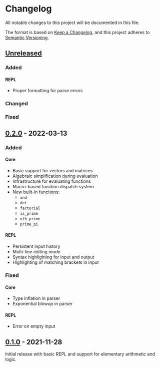 # Changelog

All notable changes to this project will be documented in this file.

The format is based on [Keep a Changelog](https://keepachangelog.com/en/1.0.0/),
and this project adheres to [Semantic Versioning](https://semver.org/spec/v2.0.0.html).


## [Unreleased]

### Added

#### REPL

- Proper formatting for parse errors

### Changed

### Fixed


## [0.2.0] - 2022-03-13

### Added

#### Core

- Basic support for vectors and matrices
- Algebraic simplification during evaluation
- Infrastructure for evaluating functions
- Macro-based function dispatch system
- New built-in functions:
  - `and`
  - `det`
  - `factorial`
  - `is_prime`
  - `nth_prime`
  - `prime_pi`

#### REPL

- Persistent input history
- Multi-line editing mode
- Syntax highlighting for input and output
- Highlighting of matching brackets in input

### Fixed

#### Core

- Type inflation in parser
- Exponential blowup in parser

#### REPL

- Error on empty input


## [0.1.0] - 2021-11-28

Initial release with basic REPL and support for elementary arithmetic and logic.


[unreleased]: https://github.com/p-e-w/savage/compare/v0.2.0...HEAD
[0.2.0]: https://github.com/p-e-w/savage/compare/v0.1.0...v0.2.0
[0.1.0]: https://github.com/p-e-w/savage/releases/tag/v0.1.0
